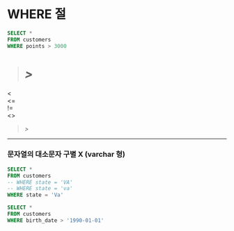 # WHERE 절

```sql
SELECT * 
FROM customers
WHERE points > 3000
```


> *>*
>=   
<   
<=   
!=   
<>   
> *>*    
---
### **문자열의 대소문자 구별 X (varchar 형)**

```sql
SELECT * 
FROM customers
-- WHERE state = 'VA'
-- WHERE state = 'va'
WHERE state = 'Va'
```


```sql
SELECT * 
FROM customers
WHERE birth_date > '1990-01-01'
```


